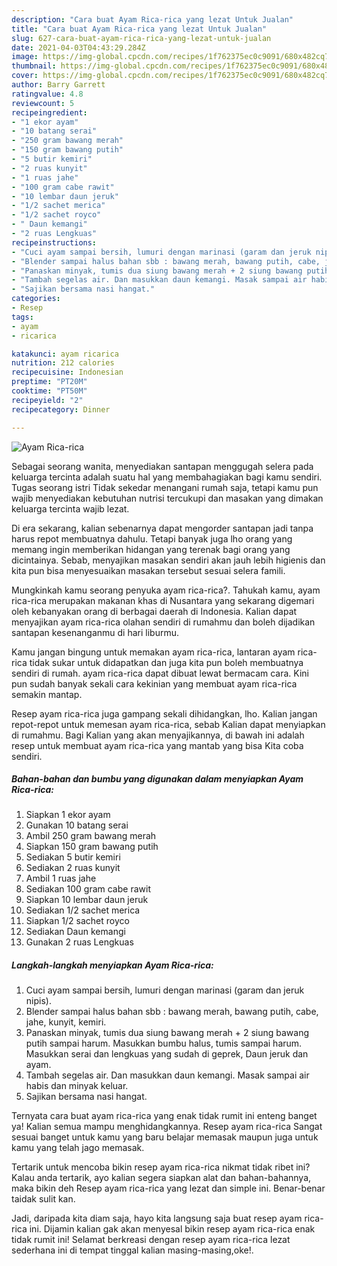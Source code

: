 ```yaml
---
description: "Cara buat Ayam Rica-rica yang lezat Untuk Jualan"
title: "Cara buat Ayam Rica-rica yang lezat Untuk Jualan"
slug: 627-cara-buat-ayam-rica-rica-yang-lezat-untuk-jualan
date: 2021-04-03T04:43:29.284Z
image: https://img-global.cpcdn.com/recipes/1f762375ec0c9091/680x482cq70/ayam-rica-rica-foto-resep-utama.jpg
thumbnail: https://img-global.cpcdn.com/recipes/1f762375ec0c9091/680x482cq70/ayam-rica-rica-foto-resep-utama.jpg
cover: https://img-global.cpcdn.com/recipes/1f762375ec0c9091/680x482cq70/ayam-rica-rica-foto-resep-utama.jpg
author: Barry Garrett
ratingvalue: 4.8
reviewcount: 5
recipeingredient:
- "1 ekor ayam"
- "10 batang serai"
- "250 gram bawang merah"
- "150 gram bawang putih"
- "5 butir kemiri"
- "2 ruas kunyit"
- "1 ruas jahe"
- "100 gram cabe rawit"
- "10 lembar daun jeruk"
- "1/2 sachet merica"
- "1/2 sachet royco"
- " Daun kemangi"
- "2 ruas Lengkuas"
recipeinstructions:
- "Cuci ayam sampai bersih, lumuri dengan marinasi (garam dan jeruk nipis)."
- "Blender sampai halus bahan sbb : bawang merah, bawang putih, cabe, jahe, kunyit, kemiri."
- "Panaskan minyak, tumis dua siung bawang merah + 2 siung bawang putih sampai harum. Masukkan bumbu halus, tumis sampai harum. Masukkan serai dan lengkuas yang sudah di geprek, Daun jeruk dan ayam."
- "Tambah segelas air. Dan masukkan daun kemangi. Masak sampai air habis dan minyak keluar."
- "Sajikan bersama nasi hangat."
categories:
- Resep
tags:
- ayam
- ricarica

katakunci: ayam ricarica 
nutrition: 212 calories
recipecuisine: Indonesian
preptime: "PT20M"
cooktime: "PT50M"
recipeyield: "2"
recipecategory: Dinner

---
```



![Ayam Rica-rica](https://img-global.cpcdn.com/recipes/1f762375ec0c9091/680x482cq70/ayam-rica-rica-foto-resep-utama.jpg)

Sebagai seorang wanita, menyediakan santapan menggugah selera pada keluarga tercinta adalah suatu hal yang membahagiakan bagi kamu sendiri. Tugas seorang istri Tidak sekedar menangani rumah saja, tetapi kamu pun wajib menyediakan kebutuhan nutrisi tercukupi dan masakan yang dimakan keluarga tercinta wajib lezat.

Di era  sekarang, kalian sebenarnya dapat mengorder santapan jadi tanpa harus repot membuatnya dahulu. Tetapi banyak juga lho orang yang memang ingin memberikan hidangan yang terenak bagi orang yang dicintainya. Sebab, menyajikan masakan sendiri akan jauh lebih higienis dan kita pun bisa menyesuaikan masakan tersebut sesuai selera famili. 



Mungkinkah kamu seorang penyuka ayam rica-rica?. Tahukah kamu, ayam rica-rica merupakan makanan khas di Nusantara yang sekarang digemari oleh kebanyakan orang di berbagai daerah di Indonesia. Kalian dapat menyajikan ayam rica-rica olahan sendiri di rumahmu dan boleh dijadikan santapan kesenanganmu di hari liburmu.

Kamu jangan bingung untuk memakan ayam rica-rica, lantaran ayam rica-rica tidak sukar untuk didapatkan dan juga kita pun boleh membuatnya sendiri di rumah. ayam rica-rica dapat dibuat lewat bermacam cara. Kini pun sudah banyak sekali cara kekinian yang membuat ayam rica-rica semakin mantap.

Resep ayam rica-rica juga gampang sekali dihidangkan, lho. Kalian jangan repot-repot untuk memesan ayam rica-rica, sebab Kalian dapat menyiapkan di rumahmu. Bagi Kalian yang akan menyajikannya, di bawah ini adalah resep untuk membuat ayam rica-rica yang mantab yang bisa Kita coba sendiri.

<!--inarticleads1-->

##### Bahan-bahan dan bumbu yang digunakan dalam menyiapkan Ayam Rica-rica:

1. Siapkan 1 ekor ayam
1. Gunakan 10 batang serai
1. Ambil 250 gram bawang merah
1. Siapkan 150 gram bawang putih
1. Sediakan 5 butir kemiri
1. Sediakan 2 ruas kunyit
1. Ambil 1 ruas jahe
1. Sediakan 100 gram cabe rawit
1. Siapkan 10 lembar daun jeruk
1. Sediakan 1/2 sachet merica
1. Siapkan 1/2 sachet royco
1. Sediakan  Daun kemangi
1. Gunakan 2 ruas Lengkuas




<!--inarticleads2-->

##### Langkah-langkah menyiapkan Ayam Rica-rica:

1. Cuci ayam sampai bersih, lumuri dengan marinasi (garam dan jeruk nipis).
1. Blender sampai halus bahan sbb : bawang merah, bawang putih, cabe, jahe, kunyit, kemiri.
1. Panaskan minyak, tumis dua siung bawang merah + 2 siung bawang putih sampai harum. Masukkan bumbu halus, tumis sampai harum. Masukkan serai dan lengkuas yang sudah di geprek, Daun jeruk dan ayam.
1. Tambah segelas air. Dan masukkan daun kemangi. Masak sampai air habis dan minyak keluar.
1. Sajikan bersama nasi hangat.




Ternyata cara buat ayam rica-rica yang enak tidak rumit ini enteng banget ya! Kalian semua mampu menghidangkannya. Resep ayam rica-rica Sangat sesuai banget untuk kamu yang baru belajar memasak maupun juga untuk kamu yang telah jago memasak.

Tertarik untuk mencoba bikin resep ayam rica-rica nikmat tidak ribet ini? Kalau anda tertarik, ayo kalian segera siapkan alat dan bahan-bahannya, maka bikin deh Resep ayam rica-rica yang lezat dan simple ini. Benar-benar taidak sulit kan. 

Jadi, daripada kita diam saja, hayo kita langsung saja buat resep ayam rica-rica ini. Dijamin kalian gak akan menyesal bikin resep ayam rica-rica enak tidak rumit ini! Selamat berkreasi dengan resep ayam rica-rica lezat sederhana ini di tempat tinggal kalian masing-masing,oke!.

